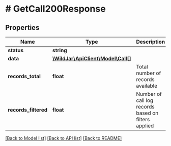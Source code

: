 # # GetCall200Response

## Properties

Name | Type | Description | Notes
------------ | ------------- | ------------- | -------------
**status** | **string** |  | [optional]
**data** | [**\WildJar\ApiClient\Model\Call[]**](Call.md) |  | [optional]
**records_total** | **float** | Total number of records available | [optional]
**records_filtered** | **float** | Number of call log records based on filters applied | [optional]

[[Back to Model list]](../../README.md#models) [[Back to API list]](../../README.md#endpoints) [[Back to README]](../../README.md)
